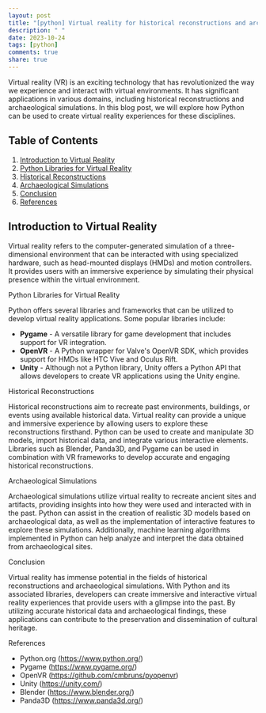 ```yaml
---
layout: post
title: "[python] Virtual reality for historical reconstructions and archaeological simulations with Python"
description: " "
date: 2023-10-24
tags: [python]
comments: true
share: true
---
```


Virtual reality (VR) is an exciting technology that has revolutionized the way we experience and interact with virtual environments. It has significant applications in various domains, including historical reconstructions and archaeological simulations. In this blog post, we will explore how Python can be used to create virtual reality experiences for these disciplines.

## Table of Contents
1. [Introduction to Virtual Reality](#introduction-to-virtual-reality)
2. [Python Libraries for Virtual Reality](#python-libraries-for-virtual-reality)
3. [Historical Reconstructions](#historical-reconstructions)
4. [Archaeological Simulations](#archaeological-simulations)
5. [Conclusion](#conclusion)
6. [References](#references)

## Introduction to Virtual Reality

Virtual reality refers to the computer-generated simulation of a three-dimensional environment that can be interacted with using specialized hardware, such as head-mounted displays (HMDs) and motion controllers. It provides users with an immersive experience by simulating their physical presence within the virtual environment.

Python Libraries for Virtual Reality

Python offers several libraries and frameworks that can be utilized to develop virtual reality applications. Some popular libraries include:

- **Pygame** - A versatile library for game development that includes support for VR integration.
- **OpenVR** - A Python wrapper for Valve's OpenVR SDK, which provides support for HMDs like HTC Vive and Oculus Rift.
- **Unity** - Although not a Python library, Unity offers a Python API that allows developers to create VR applications using the Unity engine.

Historical Reconstructions

Historical reconstructions aim to recreate past environments, buildings, or events using available historical data. Virtual reality can provide a unique and immersive experience by allowing users to explore these reconstructions firsthand. Python can be used to create and manipulate 3D models, import historical data, and integrate various interactive elements. Libraries such as Blender, Panda3D, and Pygame can be used in combination with VR frameworks to develop accurate and engaging historical reconstructions.

Archaeological Simulations

Archaeological simulations utilize virtual reality to recreate ancient sites and artifacts, providing insights into how they were used and interacted with in the past. Python can assist in the creation of realistic 3D models based on archaeological data, as well as the implementation of interactive features to explore these simulations. Additionally, machine learning algorithms implemented in Python can help analyze and interpret the data obtained from archaeological sites.

Conclusion

Virtual reality has immense potential in the fields of historical reconstructions and archaeological simulations. With Python and its associated libraries, developers can create immersive and interactive virtual reality experiences that provide users with a glimpse into the past. By utilizing accurate historical data and archaeological findings, these applications can contribute to the preservation and dissemination of cultural heritage.

References

- Python.org (https://www.python.org/)
- Pygame (https://www.pygame.org/)
- OpenVR (https://github.com/cmbruns/pyopenvr)
- Unity (https://unity.com/)
- Blender (https://www.blender.org/)
- Panda3D (https://www.panda3d.org/)